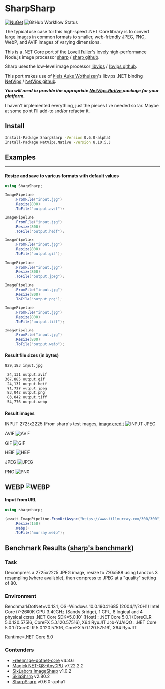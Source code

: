 # SharpSharp

[![NuGet](https://img.shields.io/nuget/v/SharpSharp)](https://www.nuget.org/packages/SharpSharp)
![GitHub Workflow Status](https://img.shields.io/github/workflow/status/randyridge/sharpsharp/release)

The typical use case for this high-speed .NET Core library is to convert large images in common formats to smaller, web-friendly JPEG, PNG, WebP, and AVIF images of varying dimensions.

This is a .NET Core port of the [Lovell Fuller](https://github.com/lovell)'s lovely high-performance Node.js image processor [sharp](https://sharp.pixelplumbing.com/en/stable/) / [sharp github](https://github.com/lovell/sharp/).

Sharp uses the low-level image processor [libvips](https://libvips.github.io/libvips/) / [libvips github](https://github.com/libvips/libvips).

This port makes use of [Kleis Auke Wolthuizen](https://github.com/kleisauke)'s libvips .NET binding [NetVips](https://kleisauke.github.io/net-vips/) / [NetVips github](https://github.com/kleisauke/net-vips).

**_You will need to provide the appropriate [NetVips.Native](https://github.com/kleisauke/net-vips#install) package for your platform._**

I haven't implemented everything, just the pieces I've needed so far. Maybe at some point I'll add-to and/or refactor it.

## Install
```sh
Install-Package SharpSharp -Version 0.6.0-alpha1
Install-Package NetVips.Native -Version 8.10.5.1
```
## Examples
---
#### Resize and save to various formats with default values
``` csharp
using SharpSharp;

ImagePipeline
	.FromFile("input.jpg")
	.Resize(800)
	.ToFile("output.avif");

ImagePipeline
	.FromFile("input.jpg")
	.Resize(800)
	.ToFile("output.heif");

ImagePipeline
	.FromFile("input.jpg")
	.Resize(800)
	.ToFile("output.gif");

ImagePipeline
	.FromFile("input.jpg")
	.Resize(800)
	.ToFile("output.jpeg");

ImagePipeline
	.FromFile("input.jpg")
	.Resize(800)
	.ToFile("output.png");

ImagePipeline
	.FromFile("input.jpg")
	.Resize(800)
	.ToFile("output.tiff");

ImagePipeline
	.FromFile("input.jpg")
	.Resize(800)
	.ToFile("output.webp");
```
#### Result file sizes (in bytes)
``` sh
829,183 input.jpg

 24,131 output.avif
367,885 output.gif
 24,131 output.heif
 81,728 output.jpeg
 83,042 output.png
 83,042 output.tiff
 54,776 output.webp
```
#### Result images
INPUT 2725x2225 (From sharp's test images, [image credit](http://www.flickr.com/photos/grizdave/2569067123/)
![INPUT JPEG](./docs/input.jpg)

AVIF
![AVIF](./docs/formats/output.avif)

GIF
![GIF](./docs/formats/output.gif)

HEIF
![HEIF](./docs/formats/output.heif)

JPEG
![JPEG](./docs/formats/output.jpeg)

PNG
![PNG](./docs/formats/output.png)

WEBP
![WEBP](./docs/formats/output.webp)
---
#### Input from URL
``` csharp
using SharpSharp;

(await ImagePipeline.FromUriAsync("https://www.fillmurray.com/300/300"))
	.Resize(150)
	.Webp()
	.ToFile("murray.webp");
```

## Benchmark Results ([sharp's benchmark](https://sharp.pixelplumbing.com/performance))

### Task
Decompress a 2725x2225 JPEG image,
resize to 720x588 using Lanczos 3 resampling (where available),
then compress to JPEG at a "quality" setting of 80.

### Environment
BenchmarkDotNet=v0.12.1, OS=Windows 10.0.19041.685 (2004/?/20H1)
Intel Core i7-2600K CPU 3.40GHz (Sandy Bridge), 1 CPU, 8 logical and 4 physical cores
.NET Core SDK=5.0.101
  [Host]     : .NET Core 5.0.1 (CoreCLR 5.0.120.57516, CoreFX 5.0.120.57516), X64 RyuJIT
  Job-YJAIQO : .NET Core 5.0.1 (CoreCLR 5.0.120.57516, CoreFX 5.0.120.57516), X64 RyuJIT

Runtime=.NET Core 5.0

### Contenders

* [FreeImage-dotnet-core](https://github.com/matgr1/FreeImage-dotnet-core) v4.3.6
* [Magick.NET-Q8-AnyCPU](https://github.com/dlemstra/Magick.NET) v7.22.2.2
* [SixLabors.ImageSharp](https://github.com/SixLabors/ImageSharp) v1.0.2
* [SkiaSharp](https://github.com/mono/SkiaSharp) v2.80.2
* [SharpSharp](https://github.com/randyridge/sharpsharp) v0.6.0-alpha1

<!---
### Results
|                         Method |    Op/s |  Ratio |     Gen 0 |     Gen 1 |     Gen 2 |  Allocated |
|------------------------------- |--------:|-------:|----------:|----------:|----------:|-----------:|
|  'SharpSharp Buffer to Buffer' | 251.561 |   1.00 |  328.1250 |  328.1250 |  328.1250 |   10.04 KB |
|      'SharpSharp File to File' | 188.622 |   1.33 |         - |         - |         - |   11.38 KB |
|   'SkiaSharp Buffer to Buffer' |   9.593 |  26.12 |  200.0000 |         - |         - | 1023.89 KB |
|       'SkiaSharp File to File' |   9.378 |  26.68 |  200.0000 |         - |         - |  964.06 KB |
|  'ImageSharp Buffer to Buffer' |   5.111 |  49.64 |         - |         - |         - |  368.17 KB |
|      'ImageSharp File to File' |   5.071 |  49.49 |         - |         - |         - |   53.59 KB |
|   'FreeImage Buffer to Buffer' |   4.695 |  53.44 | 1000.0000 | 1000.0000 | 1000.0000 |  189.62 KB |
|       'FreeImage File to File' |   4.343 |  57.62 | 1000.0000 | 1000.0000 | 1000.0000 |   12.82 KB |
|     'ImageMagick File to File' |   2.444 | 103.06 |         - |         - |         - |   17.31 KB |
| 'ImageMagick Buffer to Buffer' |   2.428 | 103.59 |         - |         - |         - |  342.49 KB |
-->